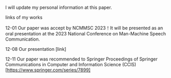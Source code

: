 I will update my personal information at this paper.

links of my works

12-01 Our paper was accept by NCMMSC 2023！It will be presented as an oral presentation at the 2023 National Conference on Man-Machine Speech Communication.

12-08 Our presentation [link]

12-11 Our paper was recommended to Springer Proceedings of Springer Communications in Computer and Information Science (CCIS)[https://www.springer.com/series/7899]